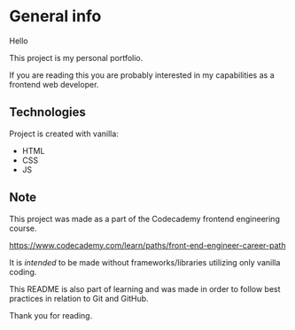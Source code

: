 # General info

Hello

This project is my personal portfolio.

If you are reading this you are probably interested in my capabilities as a frontend web developer.
	
## Technologies
Project is created with vanilla:
* HTML
* CSS
* JS

## Note
This project was made as a part of the Codecademy frontend engineering course.

https://www.codecademy.com/learn/paths/front-end-engineer-career-path

It is *intended* to be made without frameworks/libraries utilizing only vanilla coding.

This README is also part of learning and was made in order to follow best practices in relation to Git and GitHub.

Thank you for reading.
